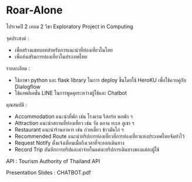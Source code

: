 # Roar-Alone
โปรเจคปี 2 เทอม 2 วิชา Exploratory Project in Computing

จุดประสงค์ :
- เพื่อสร้างแชทบอทสำหรับการแนะนำที่ท่องเที่ยวในไทย
- เพื่อส่งเสริมการท่องเที่ยวในประเทศไทย

รายละเอียด : 
- ใช้ภาษา python และ flask library ในการ deploy ขึ้นโดยใช้ HeroKU เพื่อใช้ควบคู่กับ Dialogflow
- ใช้แอพลิเคชั่น LINE ในการพูดคุยระหว่างผู้ใช้และ Chatbot

คุณสมบัติ :
- Accommodation แนะนำที่พัก เช่น โรงแรม รีสอร์ท หอพัก ฯ 
- Attraction แนะนำสถานที่ท่องเที่ยว เช่น วัด ตลาด ทะเล ภูเขา ฯ
- Restaurant แนะนำร้านอาหาร เช่น ก๋วยเตี๋ยว ข้าวมันไก่ ฯ
- Recommended Route แนะนำทริปการท่องเที่ยวที่การท่องเที่ยวแห่งประเทศไทยจัดทำไว้
- Request Notify ตั้งแจ้งเตือนเมื่อถึงเวลาที่จะออกเดินทาง
- Record Trip บันทึกการทริปและค่าจ่ายในแต่ละทริปการเดินทางของแต่ละผู้ใช้

API : Tourism Authority of Thailand API

Presentation Slides : CHATBOT.pdf


